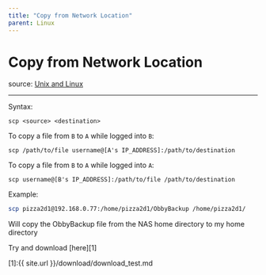 ```yaml
---
title: "Copy from Network Location"
parent: Linux
---
```


# Copy from Network Location
source: [Unix and Linux](<https://unix.stackexchange.com/questions/106480/how-to-copy-files-from-one-machine-to-another-using-ssh>)

___
Syntax:
```
scp <source> <destination>
```

To copy a file from `B` to `A` while logged into `B`:
```
scp /path/to/file username@[A's IP_ADDRESS]:/path/to/destination
```

To copy a file from `B` to `A` while logged into `A`:
```
scp username@[B's IP_ADDRESS]:/path/to/file /path/to/destination
```

Example:
```bash
scp pizza2d1@192.168.0.77:/home/pizza2d1/ObbyBackup /home/pizza2d1/
```
Will copy the ObbyBackup file from the NAS home directory to my home directory

Try and download [here][1]

[1]:{{ site.url }}/download/download_test.md

<!-- {% download_link download/download_test.md %} -->
<!-- {% download_link src/notes/Linux/copy_from_nerwork_location.md %} -->